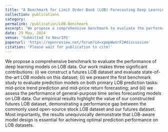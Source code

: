 ```yaml
---
title: "A Benchmark for Limit Order Book (LOB) Forecasting Deep Learning Models"
collection: publications
category:
permalink: /publication/LOB-Benchmark
excerpt: 'We propose a comprehensive benchmark to evaluate the performance of deep learning models on LOB data. Our work makes three significant contributions: (i) we construct a futures LOB dataset and evaluate state-of-the-art LOB models on this dataset; (ii) we present the first benchmark study to evaluate prediction models on both primary LOB prediction tasks: mid-price trend prediction and mid-price return forecasting; and (iii) we assess the performance of general-purpose time series forecasting models on LOB data. Our empirical results highlight the value of our constructed futures LOB dataset, demonstrating a performance gap between the commonly used open-source stock LOB dataset and our futures dataset. Most importantly, the results unequivocally demonstrate that LOB-aware model design is essential for achieving optimal prediction performance on LOB datasets.'
date: 29 May, 2024
venue: 'Submitted to NeurIPS'
paperurl: 'https://openreview.net/forum?id=xpmpWwVrF2#discussion'
citation: 'Please wait for publication to cite!'
---
```

We propose a comprehensive benchmark to evaluate the performance of deep learning models on LOB data. Our work makes three significant contributions: (i) we construct a futures LOB dataset and evaluate state-of-the-art LOB models on this dataset; (ii) we present the first benchmark study to evaluate prediction models on both primary LOB prediction tasks: mid-price trend prediction and mid-price return forecasting; and (iii) we assess the performance of general-purpose time series forecasting models on LOB data. Our empirical results highlight the value of our constructed futures LOB dataset, demonstrating a performance gap between the commonly used open-source stock LOB dataset and our futures dataset. Most importantly, the results unequivocally demonstrate that LOB-aware model design is essential for achieving optimal prediction performance on LOB datasets.

